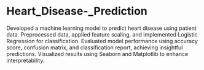 # Heart_Disease-_Prediction
Developed a machine learning model to predict heart disease using patient data. Preprocessed data, applied feature scaling, and implemented Logistic Regression for classification. Evaluated model performance using accuracy score, confusion matrix, and classification report, achieving insightful predictions. Visualized results using Seaborn and Matplotlib to enhance interpretability.
